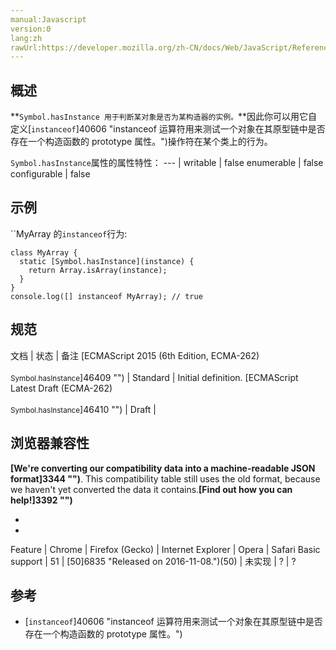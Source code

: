 ```yaml
---
manual:Javascript
version:0
lang:zh
rawUrl:https://developer.mozilla.org/zh-CN/docs/Web/JavaScript/Reference/Global_Objects/Symbol/hasInstance
---
```





## 概述<a name="概述"></a>


**`Symbol.hasInstance 用于判断某对象是否为某构造器的实例。`**因此你可以用它自定义[`instanceof`]40606 "instanceof 运算符用来测试一个对象在其原型链中是否存在一个构造函数的 prototype 属性。")操作符在某个类上的行为。


`Symbol.hasInstance`属性的属性特性： 
 ---  | 
writable | false 
enumerable | false 
configurable | false 



## 示例<a name="示例"></a>


``MyArray 的`instanceof`行为:


```
class MyArray {  
  static [Symbol.hasInstance](instance) {
    return Array.isArray(instance);
  }
}
console.log([] instanceof MyArray); // true
```

## 规范<a name="规范"></a>

文档 | 状态 | 备注 
[ECMAScript 2015 (6th Edition, ECMA-262)<br></br><small>Symbol.hasInstance</small>]46409 "") | Standard | Initial definition. 
[ECMAScript Latest Draft (ECMA-262)<br></br><small>Symbol.hasInstance</small>]46410 "") | Draft |  


## 浏览器兼容性<a name="浏览器兼容性"></a>


**[We&#39;re converting our compatibility data into a machine-readable JSON format]3344 "")**. This compatibility table still uses the old format, because we haven&#39;t yet converted the data it contains.**[Find out how you can help!]3392 "")**


* 
* 

Feature | Chrome | Firefox (Gecko) | Internet Explorer | Opera | Safari 
Basic support | 51 | [50]6835 "Released on 2016-11-08.")(50) | 未实现 | ? | ? 




## 参考<a name="参考"></a>

* [`instanceof`]40606 "instanceof 运算符用来测试一个对象在其原型链中是否存在一个构造函数的 prototype 属性。")



